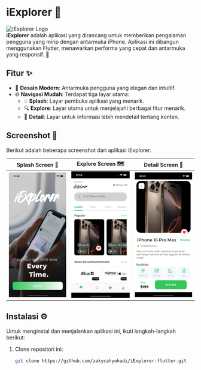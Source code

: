 # iExplorer 🚀

![iExplorer Logo](https://img.icons8.com/color/48/000000/explorer.png)  
**iExplorer** adalah aplikasi yang dirancang untuk memberikan pengalaman pengguna yang mirip dengan antarmuka iPhone. Aplikasi ini dibangun menggunakan Flutter, menawarkan performa yang cepat dan antarmuka yang responsif. 🌟

## Fitur ✨

- 📱 **Desain Modern**: Antarmuka pengguna yang elegan dan intuitif.
- 🌐 **Navigasi Mudah**: Terdapat tiga layar utama:
  * 💡 **Splash**: Layar pembuka aplikasi yang menarik.
  * 🔍 **Explore**: Layar utama untuk menjelajahi berbagai fitur menarik.
  * 📖 **Detail**: Layar untuk informasi lebih mendetail tentang konten.

## Screenshot 📸

Berikut adalah beberapa screenshot dari aplikasi iExplorer:

| **Splash Screen** 🌅 | **Explore Screen** 🗺️ | **Detail Screen** 📄 |
|----------------------|------------------------|-----------------------|
| ![Splash Screen](Splash-screen.webp) | ![Explore Screen](Explore-screen.webp) | ![Detail Screen](Detail-screen.webp) |

## Instalasi ⚙️

Untuk menginstal dan menjalankan aplikasi ini, ikuti langkah-langkah berikut:

1. Clone repositori ini:
   ```bash
   git clone https://github.com/zakycahyohadi/iExplorer-flutter.git
